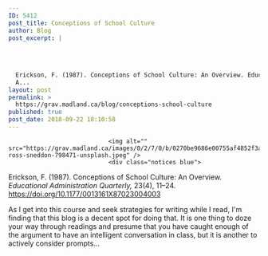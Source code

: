 ```yaml
---
ID: 5412
post_title: Conceptions of School Culture
author: Blog
post_excerpt: |
  
  
  
  
  Erickson, F. (1987). Conceptions of School Culture: An Overview. Educational Administration Quarterly, 23(4), 11&ndash;24. https://doi.org/10.1177/0013161X87023004003
  A...
layout: post
permalink: >
  https://grav.madland.ca/blog/conceptions-school-culture
published: true
post_date: 2018-09-22 18:10:58
---
```

<pre><code>                            &lt;img alt="" src="https://grav.madland.ca/images/0/2/7/0/b/0270be9686e00755af4852f3a36f18c773684e82-ross-sneddon-798471-unsplash.jpeg" /&gt;
                            &lt;div class="notices blue"&gt;
</code></pre>

Erickson, F. (1987). Conceptions of School Culture: An Overview. <em>Educational Administration Quarterly,</em> 23(4), 11&ndash;24. https://doi.org/10.1177/0013161X87023004003
</div>As I get into this course and seek strategies for writing while I read, I'm finding that this blog is a decent spot for doing that. It is one thing to doze your way through readings and presume that you have caught enough of the argument to have an intelligent conversation in class, but it is another to actively consider prompts...